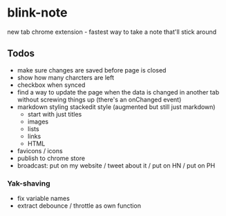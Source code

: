 # blink-note

new tab chrome extension - fastest way to take a note that'll stick around

## Todos

* make sure changes are saved before page is closed
* show how many charcters are left
* checkbox when synced
* find a way to update the page when the data is changed in another tab without screwing things up (there's an onChanged event)
* markdown styling stackedit style (augmented but still just markdown)
  * start with just titles
  * images
  * lists
  * links
  * HTML
* favicons / icons
* publish to chrome store
* broadcast: put on my website / tweet about it / put on HN / put on PH

### Yak-shaving

* fix variable names
* extract debounce / throttle as own function
